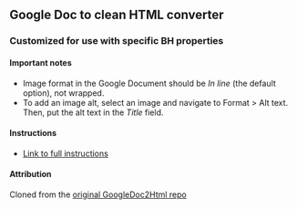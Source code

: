 ## Google Doc to clean HTML converter
### Customized for use with specific BH properties

#### Important notes
* Image format in the Google Document should be _In line_ (the default option), not wrapped.
* To add an image alt, select an image and navigate to Format > Alt text. Then, put the alt text in the _Title_ field.

#### Instructions
* [Link to full instructions](https://howchoo.com/g/ymy2zjfjy2j/how-to-export-clean-html-from-google-docs)

#### Attribution
Cloned from the [original GoogleDoc2Html repo](https://github.com/thejimbirch/GoogleDoc2Html)
